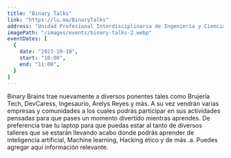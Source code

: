 ```yaml
---
title: "Binary Talks"
link: "https://lu.ma/BinaryTalks"
address: "Unidad Profesional Interdisciplinaria de Ingeniería y Ciencias Sociales y Administrativas"
imagePath: "/images/events/binary-talks-2.webp"
eventDates: [
  {
    date: "2023-10-10",
    start: "10:00",
    end: "11:00",
  }
]
---
```


Binary Brains trae nuevamente a diversos ponentes tales como Brujería Tech,
DevCaress, Ingesaurio, Arelys Reyes y más. A su vez vendrán varias empresas y
comunidades a los cuales podrás participar en sus actividades pensadas para que
pases un momento divertido mientras aprendes. De preferencia trae tu laptop para
que puedas estar al tanto de diversos talleres que se estarán llevando acabo
donde podrás aprender de inteligencia artificial, Machine learning, Hacking
ético y de más .a. Puedes agregar aquí información relevante.
